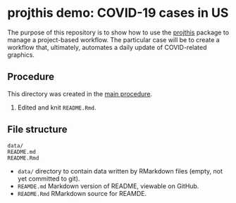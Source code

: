 projthis demo: COVID-19 cases in US
================

The purpose of this repository is to show how to use the
[projthis](https://ijlyttle.github.io/projthis/) package to manage a
project-based workflow. The particular case will be to create a workflow
that, ultimately, automates a daily update of COVID-related graphics.

## Procedure

This directory was created in the [main procedure](../).

1.  Edited and knit `README.Rmd`.

## File structure

    data/
    README.md
    README.Rmd

-   `data/` directory to contain data written by RMarkdown files (empty,
    not yet committed to git).
-   `REAMDE.md` Markdown version of README, viewable on GitHub.
-   `README.Rmd` RMarkdown source for REAMDE.
